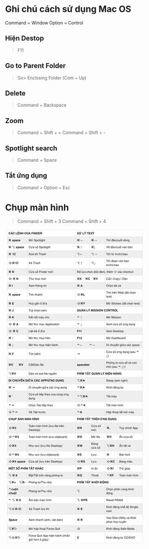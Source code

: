 # Ghi chú cách sử dụng Mac OS

Command = Window
Option = Control

## Hiện Destop

> F11

## Go to Parent Folder

> Go> Enclosing Folder (Com + Up)

## Delete

> Command + Backspace

## Zoom

> Command + Shift + +
> Command + Shift + -

## Spotlight search

> Command + Space

## Tắt ứng dụng

> Command + Option + Esc

# Chụp màn hình

> Command + Shift + 3
> Command + Shift + 4

![](mac_shortcut.png)


